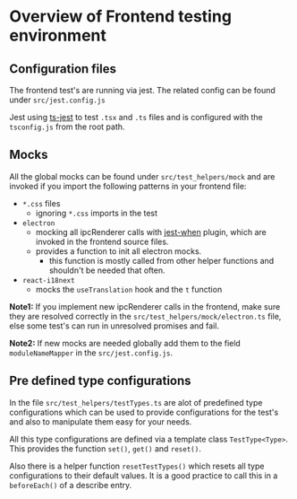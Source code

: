 # Overview of Frontend testing environment

## Configuration files

The frontend test's are running via jest.
The related config can be found under `src/jest.config.js`

Jest using [ts-jest](https://kulshekhar.github.io/ts-jest/) to test `.tsx` and `.ts` files and is configured
with the `tsconfig.js` from the root path.

## Mocks

All the global mocks can be found under `src/test_helpers/mock` and are
invoked if you import the following patterns in your frontend file:

- `*.css` files
  - ignoring `*.css` imports in the test
- `electron`
  - mocking all ipcRenderer calls with [jest-when](https://github.com/timkindberg/jest-when) plugin, which are invoked in the frontend source files.
  - provides a function to init all electron mocks.
    - this function is mostly called from other helper functions and shouldn't be needed that often.
- `react-i18next`
  - mocks the `useTranslation` hook and the `t` function

**Note1:** If you implement new ipcRenderer calls in the frontend, make sure they are resolved correctly in the `src/test_helpers/mock/electron.ts` file, else some test's can run in unresolved promises and fail.

**Note2:** If new mocks are needed globally add them to the field `moduleNameMapper` in the `src/jest.config.js`.

## Pre defined type configurations

In the file `src/test_helpers/testTypes.ts` are alot of predefined
type configurations which can be used to provide configurations for the
test's and also to manipulate them easy for your needs.

All this type configurations are defined via a template class `TestType<Type>`. This provides the function `set()`, `get()` and `reset()`.

Also there is a helper function `resetTestTypes()` which resets all type
configurations to their default values. It is a good practice to call this in a `beforeEach()` of a describe entry.
